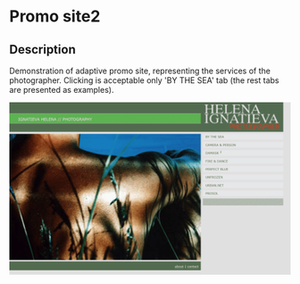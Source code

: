 # Promo site2

## Description

Demonstration of adaptive promo site, representing the services of the photographer. Clicking is acceptable only 'BY THE SEA' tab (the rest tabs are presented as examples).

![Alt text](https://github.com/Femalopper/HTML-CSS-coding/blob/main/promo%20site%20-%20photographer%20services/screenshots/Promo%20site2.gif)
